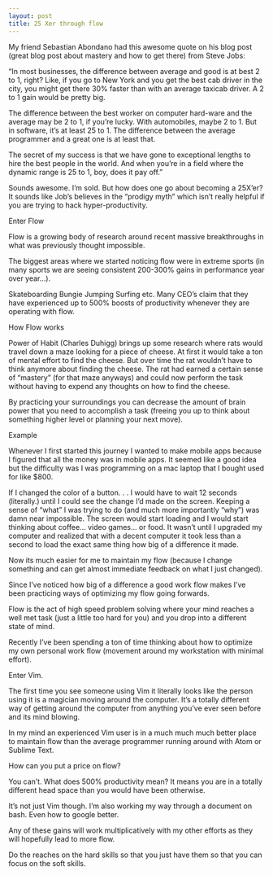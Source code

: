 ```yaml
---
layout: post
title: 25 Xer through flow
---
```


My friend Sebastian Abondano had this awesome quote on his blog post (great blog
post about mastery and how to get there) from Steve Jobs:

“In most businesses, the difference between average and good is at best 2 to 1,
right? Like, if you go to New York and you get the best cab driver in the city,
you might get there 30% faster than with an average taxicab driver. A 2 to 1
gain would be pretty big.

The difference between the best worker on computer hard-ware and the average may
be 2 to 1, if you’re lucky. With automobiles, maybe 2 to 1. But in software,
it’s at least 25 to 1. The difference between the average programmer and a great
one is at least that.

The secret of my success is that we have gone to exceptional lengths to hire the
best people in the world. And when you’re in a field where the dynamic range is
25 to 1, boy, does it pay off.”

Sounds awesome. I’m sold. But how does one go about becoming a 25X’er? It sounds
like Job’s believes in the “prodigy myth” which isn’t really helpful if you are
trying to hack hyper-productivity.

Enter Flow

Flow is a growing body of research around recent massive breakthroughs in what
was previously thought impossible.

The biggest areas where we started noticing flow were in extreme sports (in many
sports we are seeing consistent 200-300% gains in performance year over year…).

Skateboarding
Bungie Jumping
Surfing
etc.
Many CEO’s claim that they have experienced up to 500% boosts of productivity
whenever they are operating with flow.

 

 How Flow works

 Power of Habit (Charles Duhigg) brings up some research where rats would travel
 down a maze looking for a piece of cheese. At first it would take a ton of
 mental effort to find the cheese. But over time the rat wouldn’t have to think
 anymore about finding the cheese. The rat had earned a certain sense of
 “mastery” (for that maze anyways) and could now perform the task without having
 to expend any thoughts on how to find the cheese.

 By practicing your surroundings you can decrease the amount of brain power that
 you need to accomplish a task (freeing you up to think about something higher
 level or planning your next move).

 Example

 Whenever I first started this journey I wanted to make mobile apps because I
 figured that all the money was in mobile apps. It seemed like a good idea but
 the difficulty was I was programming on a mac laptop that I bought used for
 like $800.

 If I changed the color of a button. . . I would have to wait 12 seconds (literally.)
 until I could see the change I’d made on the screen. Keeping a sense of “what”
 I was trying to do (and much more importantly “why”) was damn near impossible.
 The screen would start loading and I would start thinking about coffee… video
 games… or food. It wasn’t until I upgraded my computer and realized that with a
 decent computer it took less than a second to load the exact same thing how big
 of a difference it made.

 Now its much easier for me to maintain my flow (because I change something and
 can get almost immediate feedback on what I just changed).

 Since I’ve noticed how big of a difference a good work flow makes I’ve been
 practicing ways of optimizing my flow going forwards.

 Flow is the act of high speed problem solving where your mind reaches a well
 met task (just a little too hard for you) and you drop into a different state
 of mind.

 Recently I’ve been spending a ton of time thinking about how to optimize my own
 personal work flow (movement around my workstation with minimal effort).

 Enter Vim.

 The first time you see someone using Vim it literally looks like the person
 using it is a magician moving around the computer. It’s a totally different way
 of getting around the computer from anything you’ve ever seen before and its
 mind blowing.

 In my mind an experienced Vim user is in a much much much better place to
 maintain flow than the average programmer running around with Atom or Sublime
 Text.

 How can you put a price on flow?

 You can’t. What does 500% productivity mean? It means you are in a totally
 different head space than you would have been otherwise.

 It’s not just Vim though. I’m also working my way through a document on bash.
 Even how to google better.

 Any of these gains will work multiplicatively with my other efforts as they
 will hopefully lead to more flow.

 Do the reaches on the hard skills so that you just have them so that you can
 focus on the soft skills.
